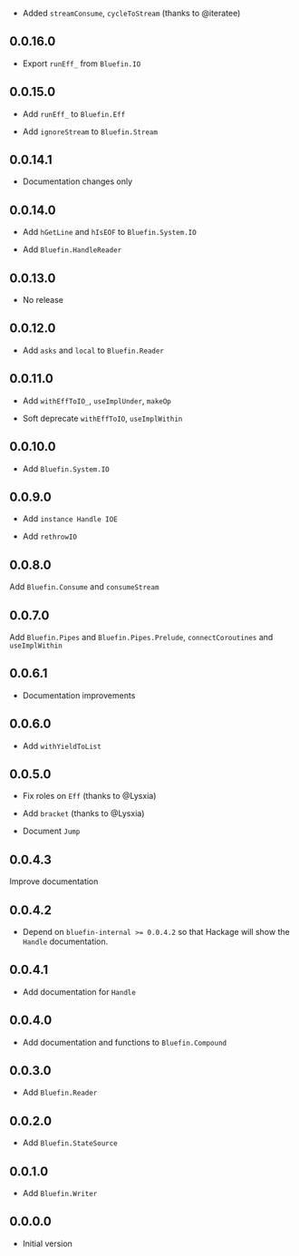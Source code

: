 * Added `streamConsume`, `cycleToStream` (thanks to @iteratee)

## 0.0.16.0

* Export `runEff_` from `Bluefin.IO`

## 0.0.15.0

* Add `runEff_` to `Bluefin.Eff`

* Add `ignoreStream` to `Bluefin.Stream`

## 0.0.14.1

* Documentation changes only

## 0.0.14.0

* Add `hGetLine` and `hIsEOF` to `Bluefin.System.IO`

* Add `Bluefin.HandleReader`

## 0.0.13.0

* No release

## 0.0.12.0

* Add `asks` and `local` to `Bluefin.Reader`

## 0.0.11.0

* Add `withEffToIO_`, `useImplUnder`, `makeOp`

* Soft deprecate `withEffToIO`, `useImplWithin`

## 0.0.10.0

* Add `Bluefin.System.IO`

## 0.0.9.0

* Add `instance Handle IOE`

* Add `rethrowIO`

## 0.0.8.0

Add `Bluefin.Consume` and `consumeStream`

## 0.0.7.0

Add `Bluefin.Pipes` and `Bluefin.Pipes.Prelude`, `connectCoroutines`
and `useImplWithin`

## 0.0.6.1

* Documentation improvements

## 0.0.6.0

* Add `withYieldToList`

## 0.0.5.0

* Fix roles on `Eff` (thanks to @Lysxia)

* Add `bracket` (thanks to @Lysxia)

* Document `Jump`

## 0.0.4.3

Improve documentation

## 0.0.4.2

* Depend on `bluefin-internal >= 0.0.4.2` so that Hackage will show
  the `Handle` documentation.

## 0.0.4.1

* Add documentation for `Handle`

## 0.0.4.0

* Add documentation and functions to `Bluefin.Compound`

## 0.0.3.0

* Add `Bluefin.Reader`

## 0.0.2.0

* Add `Bluefin.StateSource`

## 0.0.1.0

* Add `Bluefin.Writer`

## 0.0.0.0

* Initial version
